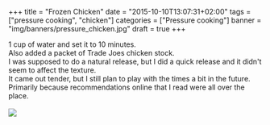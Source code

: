 +++
title = "Frozen Chicken"
date = "2015-10-10T13:07:31+02:00"
tags = ["pressure cooking", "chicken"]
categories = ["Pressure cooking"]
banner = "img/banners/pressure_chicken.jpg"
draft = true
+++

1 cup of water and set it to 10 minutes.  
Also added a packet of Trade Joes chicken stock.  
I was supposed to do a natural release, but I did a quick release and it didn't seem to affect the texture.  
It came out tender, but I still plan to play with the times a bit in the future. Primarily because recommendations online that I read were all over the place.  
<br>
![](/cook/img/banners/pressure_chicken.jpg)
